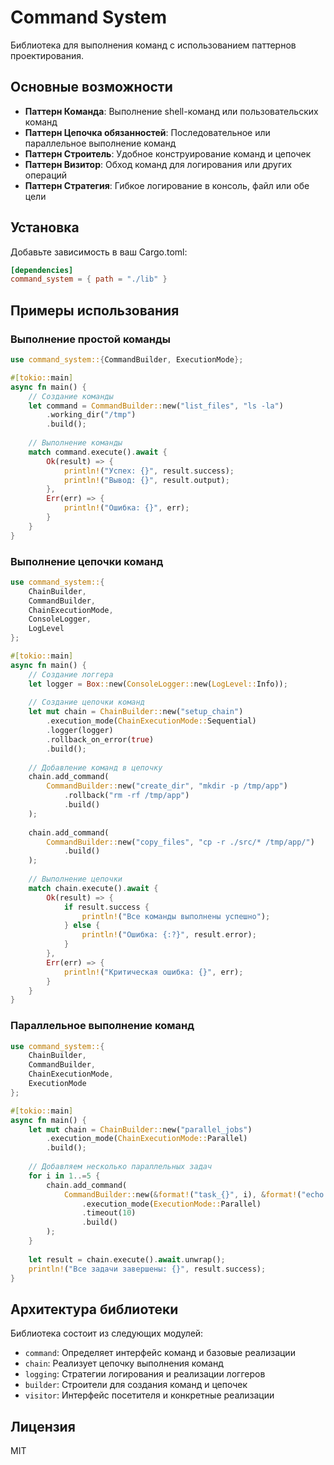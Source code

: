 # Command System

Библиотека для выполнения команд с использованием паттернов проектирования.

## Основные возможности

- **Паттерн Команда**: Выполнение shell-команд или пользовательских команд
- **Паттерн Цепочка обязанностей**: Последовательное или параллельное выполнение команд
- **Паттерн Строитель**: Удобное конструирование команд и цепочек
- **Паттерн Визитор**: Обход команд для логирования или других операций
- **Паттерн Стратегия**: Гибкое логирование в консоль, файл или обе цели

## Установка

Добавьте зависимость в ваш Cargo.toml:

```toml
[dependencies]
command_system = { path = "./lib" }
```

## Примеры использования

### Выполнение простой команды

```rust
use command_system::{CommandBuilder, ExecutionMode};

#[tokio::main]
async fn main() {
    // Создание команды
    let command = CommandBuilder::new("list_files", "ls -la")
        .working_dir("/tmp")
        .build();
    
    // Выполнение команды
    match command.execute().await {
        Ok(result) => {
            println!("Успех: {}", result.success);
            println!("Вывод: {}", result.output);
        },
        Err(err) => {
            println!("Ошибка: {}", err);
        }
    }
}
```

### Выполнение цепочки команд

```rust
use command_system::{
    ChainBuilder,
    CommandBuilder,
    ChainExecutionMode,
    ConsoleLogger,
    LogLevel
};

#[tokio::main]
async fn main() {
    // Создание логгера
    let logger = Box::new(ConsoleLogger::new(LogLevel::Info));
    
    // Создание цепочки команд
    let mut chain = ChainBuilder::new("setup_chain")
        .execution_mode(ChainExecutionMode::Sequential)
        .logger(logger)
        .rollback_on_error(true)
        .build();
    
    // Добавление команд в цепочку
    chain.add_command(
        CommandBuilder::new("create_dir", "mkdir -p /tmp/app")
            .rollback("rm -rf /tmp/app")
            .build()
    );
    
    chain.add_command(
        CommandBuilder::new("copy_files", "cp -r ./src/* /tmp/app/")
            .build()
    );
    
    // Выполнение цепочки
    match chain.execute().await {
        Ok(result) => {
            if result.success {
                println!("Все команды выполнены успешно");
            } else {
                println!("Ошибка: {:?}", result.error);
            }
        },
        Err(err) => {
            println!("Критическая ошибка: {}", err);
        }
    }
}
```

### Параллельное выполнение команд

```rust
use command_system::{
    ChainBuilder,
    CommandBuilder,
    ChainExecutionMode,
    ExecutionMode
};

#[tokio::main]
async fn main() {
    let mut chain = ChainBuilder::new("parallel_jobs")
        .execution_mode(ChainExecutionMode::Parallel)
        .build();
    
    // Добавляем несколько параллельных задач
    for i in 1..=5 {
        chain.add_command(
            CommandBuilder::new(&format!("task_{}", i), &format!("echo 'Task {} started'; sleep {}; echo 'Task {} completed'", i, i, i))
                .execution_mode(ExecutionMode::Parallel)
                .timeout(10)
                .build()
        );
    }
    
    let result = chain.execute().await.unwrap();
    println!("Все задачи завершены: {}", result.success);
}
```

## Архитектура библиотеки

Библиотека состоит из следующих модулей:

- `command`: Определяет интерфейс команд и базовые реализации
- `chain`: Реализует цепочку выполнения команд
- `logging`: Стратегии логирования и реализации логгеров
- `builder`: Строители для создания команд и цепочек
- `visitor`: Интерфейс посетителя и конкретные реализации

## Лицензия

MIT 